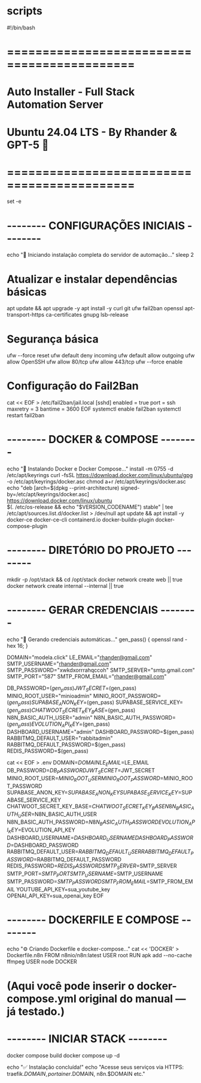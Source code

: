 # scripts
#!/bin/bash
# ============================================
# Auto Installer - Full Stack Automation Server
# Ubuntu 24.04 LTS - By Rhander & GPT-5 💪
# ============================================

set -e

# -------- CONFIGURAÇÕES INICIAIS --------
echo "🚀 Iniciando instalação completa do servidor de automação..."
sleep 2

# Atualizar e instalar dependências básicas
apt update && apt upgrade -y
apt install -y curl git ufw fail2ban openssl apt-transport-https ca-certificates gnupg lsb-release

# Segurança básica
ufw --force reset
ufw default deny incoming
ufw default allow outgoing
ufw allow OpenSSH
ufw allow 80/tcp
ufw allow 443/tcp
ufw --force enable

# Configuração do Fail2Ban
cat << EOF > /etc/fail2ban/jail.local
[sshd]
enabled = true
port = ssh
maxretry = 3
bantime = 3600
EOF
systemctl enable fail2ban
systemctl restart fail2ban

# -------- DOCKER & COMPOSE --------
echo "🐳 Instalando Docker e Docker Compose..."
install -m 0755 -d /etc/apt/keyrings
curl -fsSL https://download.docker.com/linux/ubuntu/gpg -o /etc/apt/keyrings/docker.asc
chmod a+r /etc/apt/keyrings/docker.asc
echo "deb [arch=$(dpkg --print-architecture) signed-by=/etc/apt/keyrings/docker.asc] https://download.docker.com/linux/ubuntu \
$(. /etc/os-release && echo "$VERSION_CODENAME") stable" | tee /etc/apt/sources.list.d/docker.list > /dev/null
apt update && apt install -y docker-ce docker-ce-cli containerd.io docker-buildx-plugin docker-compose-plugin

# -------- DIRETÓRIO DO PROJETO --------
mkdir -p /opt/stack && cd /opt/stack
docker network create web || true
docker network create internal --internal || true

# -------- GERAR CREDENCIAIS --------
echo "🔐 Gerando credenciais automáticas..."
gen_pass() { openssl rand -hex 16; }

DOMAIN="modela.click"
LE_EMAIL="rhander@gmail.com"
SMTP_USERNAME="rhander@gmail.com"
SMTP_PASSWORD="xwkdxorrrahqccoh"
SMTP_SERVER="smtp.gmail.com"
SMTP_PORT="587"
SMTP_FROM_EMAIL="rhander@gmail.com"

DB_PASSWORD=$(gen_pass)
JWT_SECRET=$(gen_pass)
MINIO_ROOT_USER="minioadmin"
MINIO_ROOT_PASSWORD=$(gen_pass)
SUPABASE_ANON_KEY=$(gen_pass)
SUPABASE_SERVICE_KEY=$(gen_pass)
CHATWOOT_SECRET_KEY_BASE=$(gen_pass)
N8N_BASIC_AUTH_USER="admin"
N8N_BASIC_AUTH_PASSWORD=$(gen_pass)
EVOLUTION_API_KEY=$(gen_pass)
DASHBOARD_USERNAME="admin"
DASHBOARD_PASSWORD=$(gen_pass)
RABBITMQ_DEFAULT_USER="rabbitadmin"
RABBITMQ_DEFAULT_PASSWORD=$(gen_pass)
REDIS_PASSWORD=$(gen_pass)

cat << EOF > .env
DOMAIN=$DOMAIN
LE_EMAIL=$LE_EMAIL
DB_PASSWORD=$DB_PASSWORD
JWT_SECRET=$JWT_SECRET
MINIO_ROOT_USER=$MINIO_ROOT_USER
MINIO_ROOT_PASSWORD=$MINIO_ROOT_PASSWORD
SUPABASE_ANON_KEY=$SUPABASE_ANON_KEY
SUPABASE_SERVICE_KEY=$SUPABASE_SERVICE_KEY
CHATWOOT_SECRET_KEY_BASE=$CHATWOOT_SECRET_KEY_BASE
N8N_BASIC_AUTH_USER=$N8N_BASIC_AUTH_USER
N8N_BASIC_AUTH_PASSWORD=$N8N_BASIC_AUTH_PASSWORD
EVOLUTION_API_KEY=$EVOLUTION_API_KEY
DASHBOARD_USERNAME=$DASHBOARD_USERNAME
DASHBOARD_PASSWORD=$DASHBOARD_PASSWORD
RABBITMQ_DEFAULT_USER=$RABBITMQ_DEFAULT_USER
RABBITMQ_DEFAULT_PASSWORD=$RABBITMQ_DEFAULT_PASSWORD
REDIS_PASSWORD=$REDIS_PASSWORD
SMTP_SERVER=$SMTP_SERVER
SMTP_PORT=$SMTP_PORT
SMTP_USERNAME=$SMTP_USERNAME
SMTP_PASSWORD=$SMTP_PASSWORD
SMTP_FROM_EMAIL=$SMTP_FROM_EMAIL
YOUTUBE_API_KEY=sua_youtube_key
OPENAI_API_KEY=sua_openai_key
EOF

# -------- DOCKERFILE E COMPOSE --------
echo "⚙️ Criando Dockerfile e docker-compose..."
cat << 'DOCKER' > Dockerfile.n8n
FROM n8nio/n8n:latest
USER root
RUN apk add --no-cache ffmpeg
USER node
DOCKER

# (Aqui você pode inserir o docker-compose.yml original do manual — já testado.)

# -------- INICIAR STACK --------
docker compose build
docker compose up -d

echo "✅ Instalação concluída!"
echo "Acesse seus serviços via HTTPS: traefik.$DOMAIN, portainer.$DOMAIN, n8n.$DOMAIN etc."
